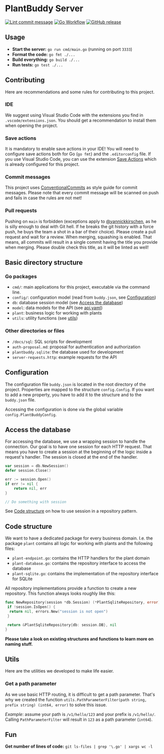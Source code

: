 # PlantBuddy Server

[![Lint commit message](https://github.com/plantineers/plantbuddy-server/actions/workflows/commit-lint.yml/badge.svg)](https://github.com/plantineers/plantbuddy-server/actions/workflows/commit-lint.yml)
[![Go Workflow](https://github.com/plantineers/plantbuddy-server/actions/workflows/go.yml/badge.svg)](https://github.com/plantineers/plantbuddy-server/actions/workflows/go.yml)
[![GitHub release](https://img.shields.io/github/release/plantineers/plantbuddy-server.svg)](https://github.com/plantineers/plantbuddy-server/releases/)

## Usage

- **Start the server:** `go run cmd/main.go` (running on port `3333`)
- **Format the code:** `go fmt ./...`
- **Build everything:** `go build ./...`
- **Run tests:** `go test ./...`

## Contributing

Here are recommendations and some rules for contributing to this project.

### IDE

We suggest using Visual Studio Code with the extensions you find in `.vscode/extensions.json`. You should get
a recommendation to install them when opening the project.

### Save actions

It is mandatory to enable save actions in your IDE! You will need to configure save actions both for Go (`go fmt`) and the `.editorconfig`
file. If you use Visual Studio Code, you can use the extension [Save Actions](https://marketplace.visualstudio.com/items?itemName=emeraldwalk.RunOnSave)
which is already configured for this project.

### Commit messages

This project uses [ConventionalCommits](https://www.conventionalcommits.org/en/v1.0.0/) as style guide for commit messages.
Please note that every commit message will be scanned on push and fails in case the rules are not met!

### Pull requests

Pushing on `main` is forbidden (exceptions apply to [@yannickkirschen](https://github.com/yannickkirschen), as he is silly enough
to deal with Git hell. If he breaks the git history with a force push, he buys the team a shot in a bar of their choice).
Please create a pull request and wait for a review. When merging, squashing is enabled. That means, all commits
will result in a single commit having the title you provide when merging. Please double check this title, as it will be
linted as well!

## Basic directory structure

### Go packages

- `cmd/`: main applications for this project, executable via the command line.
- `config/`: configuration model (read from `buddy.json`, see [Configuration](#configuration))
- `db`: database session model (see [Access the database](#access-the-database))
- `model`: data models for the API (see [api.yaml](./api.yaml))
- `plant`: business logic for working with plants
- `utils`: utility functions (see [utils](#utils))

### Other directories or files

- `/docs/sql`: SQL scripts for development
- `auth-proposal.md`: proposal for authentication and authorization
- `plantbuddy.sqlite`: the database used for development
- `server-requests.http`: example requests for the API

## Configuration

The configuration file `buddy.json` is located in the root directory of the project. Properties
are mapped to the structure `config.Config`. If you want to add a new property, you have to
add it to the structure and to the `buddy.json` file.

Accessing the configuration is done via the global variable `config.PlantBuddyConfig`.

## Access the database

For accessing the database, we use a wrapping session to handle the connection. Our goal is to
have one session for each HTTP request. That means you have to create a session at the beginning of the
logic inside a request's handler. The session is closed at the end of the handler.

```go
var session = db.NewSession()
defer session.Close()

err := session.Open()
if err != nil {
    return nil, err
}

// Do something with session
```

See [Code structure](#code-structure) on how to use session in a repository pattern.

## Code structure

We want to have a dedicated package for every business domain. I.e. the package `plant` contains
all logic for working with plants and the following files:

- `plant-endpoint.go`: contains the HTTP handlers for the plant domain
- `plant-database.go`: contains the repository interface to access the database
- `plant-sqlite.go`: contains the implementation of the repository interface for SQLite

All repository implementations provide a function to create a new repository. This function
always looks roughly like this:

```go
func NewRepository(session *db.Session) (*PlantSqliteRepository, error) {
 if !session.IsOpen() {
  return nil, errors.New("session is not open")
 }

 return &PlantSqliteRepository{db: session.DB}, nil
}
```

**Please take a look on existing structures and functions to learn more on naming stuff.**

## Utils

Here are the utilities we developed to make life easier.

### Get a path parameter

As we use basic HTTP routing, it is difficult to get a path parameter. That's why we
created the function `utils.PathParameterFilter(path string, prefix string) (int64, error)` to solve
this issue.

*Example*: assume your path is `/v1/hello/123` and your prefix is `/v1/hello/`. Calling
`PathParameterFilter` will result in `123` as a path parameter (`int64`).

## Fun

**Get number of lines of code:** `git ls-files | grep '\.go' | xargs wc -l`
